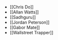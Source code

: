 - [[Chris Do]]
- [[Allan Watts]]
- [[Sadhguru]]
- [[Jordan Peterson]]
- [[Gabor Mate]]
- [[Wallstreet Trapper]]